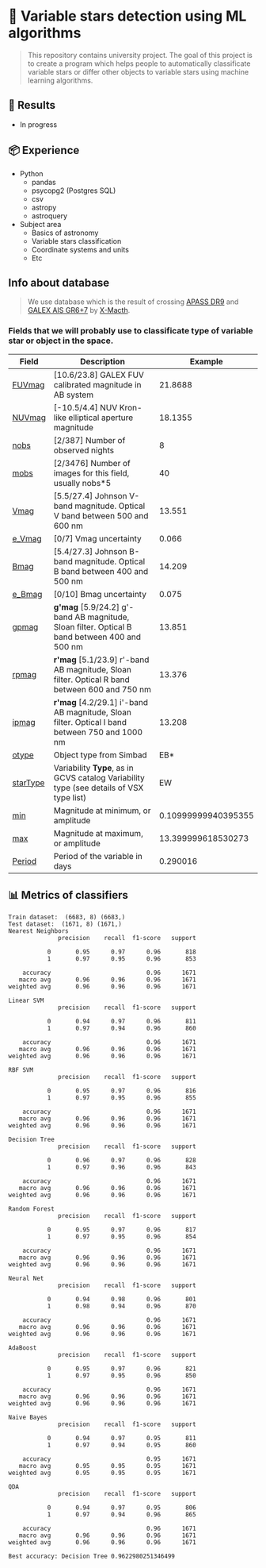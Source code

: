 # :stars: Variable stars detection using ML algorithms

> This repository contains university project. The goal of this project is to create a program which helps people to automatically classificate variable stars or differ other objects to variable stars using machine learning algorithms.

## 🚀 Results
- In progress

## 📦 Experience
- Python
    - pandas
    - psycopg2 (Postgres SQL)
    - csv
    - astropy
    - astroquery
- Subject area
    - Basics of astronomy
    - Variable stars classification
    - Coordinate systems and units
    - Etc

## Info about database
> We use database which is the result of crossing [APASS DR9](https://vizier.cds.unistra.fr/viz-bin/VizieR-3?-source=II/336/apass9) and [GALEX AIS GR6+7](https://vizier.u-strasbg.fr/viz-bin/VizieR-3?-source=II/335/galex_ais) by [X-Macth](http://cdsxmatch.u-strasbg.fr/). 
### Fields that we will probably use to classificate type of variable star or object in the space.

| Field | Description | Example|
|---|---|---|
| [FUVmag](https://vizier.u-strasbg.fr/viz-bin/VizieR-3?-source=II/335/galex_ais) | [10.6/23.8] GALEX FUV calibrated magnitude in AB system | 21.8688 |
| [NUVmag](https://vizier.u-strasbg.fr/viz-bin/VizieR-3?-source=II/335/galex_ais) | [-10.5/4.4] NUV Kron-like elliptical aperture magnitude | 18.1355 |
| [nobs](https://vizier.cds.unistra.fr/viz-bin/VizieR-3?-source=II/336/apass9) | [2/387] Number of observed nights | 8 |
| [mobs](https://vizier.cds.unistra.fr/viz-bin/VizieR-3?-source=II/336/apass9) | [2/3476] Number of images for this field, usually nobs*5 | 40 |
| [Vmag](https://vizier.cds.unistra.fr/viz-bin/VizieR-3?-source=II/336/apass9) | [5.5/27.4] Johnson V-band magnitude. Optical V band between 500 and 600 nm | 13.551 |
| [e_Vmag](https://vizier.cds.unistra.fr/viz-bin/VizieR-3?-source=II/336/apass9) | [0/7] Vmag uncertainty | 0.066 |
| [Bmag](https://vizier.cds.unistra.fr/viz-bin/VizieR-3?-source=II/336/apass9) | [5.4/27.3] Johnson B-band magnitude. Optical B band between 400 and 500 nm | 14.209 |
| [e_Bmag](https://vizier.cds.unistra.fr/viz-bin/VizieR-3?-source=II/336/apass9) | [0/10] Bmag uncertainty | 0.075 |
| [gpmag](https://vizier.cds.unistra.fr/viz-bin/VizieR-3?-source=II/336/apass9) | **g'mag** [5.9/24.2] g'-band AB magnitude, Sloan filter. Optical B band between 400 and 500 nm | 13.851 |
| [rpmag](https://vizier.cds.unistra.fr/viz-bin/VizieR-3?-source=II/336/apass9) | **r'mag** [5.1/23.9] r'-band AB magnitude, Sloan filter. Optical R band between 600 and 750 nm | 13.376 |
| [ipmag](https://vizier.cds.unistra.fr/viz-bin/VizieR-3?-source=II/336/apass9) | **r'mag** [4.2/29.1] i'-band AB magnitude, Sloan filter. Optical I band between 750 and 1000 nm | 13.208 |
| [otype](https://simbad.u-strasbg.fr/simbad/sim-display?data=otypes) | Object type from Simbad | EB* |
| [starType](https://vizier.cds.unistra.fr/viz-bin/VizieR-3?-source=B/vsx/vsx) | Variability **Type**, as in GCVS catalog Variability type (see details of VSX type list) | EW |
| [min](https://vizier.cds.unistra.fr/viz-bin/VizieR-3?-source=B/vsx/vsx) | Magnitude at minimum, or amplitude | 0.10999999940395355 |
| [max](https://vizier.cds.unistra.fr/viz-bin/VizieR-3?-source=B/vsx/vsx) | Magnitude at maximum, or amplitude | 13.399999618530273 |
| [Period](https://vizier.cds.unistra.fr/viz-bin/VizieR-3?-source=B/vsx/vsx) | Period of the variable in days | 0.290016 |

## 📊 Metrics of classifiers
```
Train dataset:  (6683, 8) (6683,)
Test dataset:  (1671, 8) (1671,)
Nearest Neighbors
              precision    recall  f1-score   support

           0       0.95      0.97      0.96       818
           1       0.97      0.95      0.96       853

    accuracy                           0.96      1671
   macro avg       0.96      0.96      0.96      1671
weighted avg       0.96      0.96      0.96      1671

Linear SVM
              precision    recall  f1-score   support

           0       0.94      0.97      0.96       811
           1       0.97      0.94      0.96       860

    accuracy                           0.96      1671
   macro avg       0.96      0.96      0.96      1671
weighted avg       0.96      0.96      0.96      1671

RBF SVM
              precision    recall  f1-score   support

           0       0.95      0.97      0.96       816
           1       0.97      0.95      0.96       855

    accuracy                           0.96      1671
   macro avg       0.96      0.96      0.96      1671
weighted avg       0.96      0.96      0.96      1671

Decision Tree
              precision    recall  f1-score   support

           0       0.96      0.97      0.96       828
           1       0.97      0.96      0.96       843

    accuracy                           0.96      1671
   macro avg       0.96      0.96      0.96      1671
weighted avg       0.96      0.96      0.96      1671

Random Forest
              precision    recall  f1-score   support

           0       0.95      0.97      0.96       817
           1       0.97      0.95      0.96       854

    accuracy                           0.96      1671
   macro avg       0.96      0.96      0.96      1671
weighted avg       0.96      0.96      0.96      1671

Neural Net
              precision    recall  f1-score   support

           0       0.94      0.98      0.96       801
           1       0.98      0.94      0.96       870

    accuracy                           0.96      1671
   macro avg       0.96      0.96      0.96      1671
weighted avg       0.96      0.96      0.96      1671

AdaBoost
              precision    recall  f1-score   support

           0       0.95      0.97      0.96       821
           1       0.97      0.95      0.96       850

    accuracy                           0.96      1671
   macro avg       0.96      0.96      0.96      1671
weighted avg       0.96      0.96      0.96      1671

Naive Bayes
              precision    recall  f1-score   support

           0       0.94      0.97      0.95       811
           1       0.97      0.94      0.95       860

    accuracy                           0.95      1671
   macro avg       0.95      0.95      0.95      1671
weighted avg       0.95      0.95      0.95      1671

QDA
              precision    recall  f1-score   support

           0       0.94      0.97      0.95       806
           1       0.97      0.94      0.96       865

    accuracy                           0.96      1671
   macro avg       0.96      0.96      0.96      1671
weighted avg       0.96      0.96      0.96      1671

Best accuracy: Decision Tree 0.9622980251346499
```
